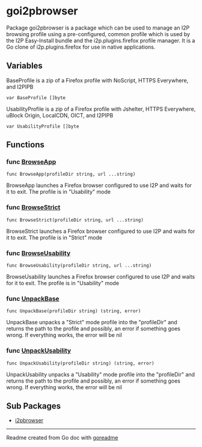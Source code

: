 # goi2pbrowser

Package goi2pbrowser is a package which can be used to manage an I2P browsing
profile using a pre-configured, common profile which is used by the I2P Easy-Install
bundle and the i2p.plugins.firefox profile manager. It is a Go clone of
i2p.plugins.firefox for use in native applications.

## Variables

BaseProfile is a zip of a Firefox profile with NoScript, HTTPS Everywhere, and I2PIPB

```golang
var BaseProfile []byte
```

UsabilityProfile is a zip of a Firefox profile with Jshelter, HTTPS Everywhere, uBlock Origin, LocalCDN, OICT, and I2PIPB

```golang
var UsabilityProfile []byte
```

## Functions

### func [BrowseApp](/run.go#L53)

`func BrowseApp(profileDir string, url ...string)`

BrowseApp launches a Firefox browser configured to use I2P and waits for it to exit.
The profile is in "Usability" mode

### func [BrowseStrict](/run.go#L15)

`func BrowseStrict(profileDir string, url ...string)`

BrowseStrict launches a Firefox browser configured to use I2P and waits for it to exit.
The profile is in "Strict" mode

### func [BrowseUsability](/run.go#L34)

`func BrowseUsability(profileDir string, url ...string)`

BrowseUsability launches a Firefox browser configured to use I2P and waits for it to exit.
The profile is in "Usability" mode

### func [UnpackBase](/unembed.go#L22)

`func UnpackBase(profileDir string) (string, error)`

UnpackBase unpacks a "Strict" mode profile into the "profileDir" and returns the
path to the profile and possibly, an error if something goes wrong. If everything
works, the error will be nil

### func [UnpackUsability](/unembed.go#L41)

`func UnpackUsability(profileDir string) (string, error)`

UnpackUsability unpacks a "Usability" mode profile into the "profileDir" and returns the
path to the profile and possibly, an error if something goes wrong. If everything
works, the error will be nil

## Sub Packages

* [i2pbrowser](./i2pbrowser)

---
Readme created from Go doc with [goreadme](https://github.com/posener/goreadme)
